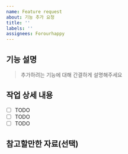 ```yaml
---
name: Feature request
about: 기능 추가 요청
title: ''
labels: ''
assignees: Forourhappy
---
```


## 기능 설명

> 추가하려는 기능에 대해 간결하게 설명해주세요

## 작업 상세 내용

- [ ] TODO
- [ ] TODO
- [ ] TODO

## 참고할만한 자료(선택)

